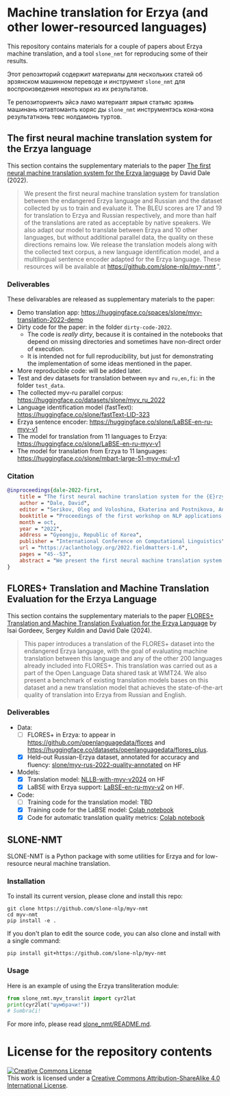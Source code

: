 # Machine translation for Erzya (and other lower-resourced languages)
This repository contains materials for a couple of papers about Erzya machine translation, and a tool `slone_nmt` for reproducing some of their results.

Этот репозиторий содержит материалы для нескольких статей об эрзянском машинном переводе и инструмент `slone_nmt` для воспроизведения некоторых из их результатов.

Те репозиториенть эйсэ ламо материалт зярыя статьяс эрзянь машинань ютавтоманть коряс ды `slone_nmt` инструментэсь кона-кона результатнэнь тевс нолдамонь туртов.

## The first neural machine translation system for the Erzya language
This section contains the supplementary materials to the paper [The first neural machine translation system for the Erzya language](https://arxiv.org/abs/2209.09368) 
by David Dale (2022). 

> We present the first neural machine translation system for translation between the endangered Erzya language and Russian and the dataset collected by us to train and evaluate it. 
The BLEU scores are 17 and 19 for translation to Erzya and Russian respectively, and more than half of the translations are rated as acceptable by native speakers. 
We also adapt our model to translate between Erzya and 10 other languages, but without additional parallel data, the quality on these directions remains low.
We release the translation models along with the collected text corpus, a new language identification model, and a multilingual sentence encoder adapted for the Erzya language.
These resources will be available at https://github.com/slone-nlp/myv-nmt.",


### Deliverables
These delivarables are released as supplementary materials to the paper:
- Demo translation app: https://huggingface.co/spaces/slone/myv-translation-2022-demo
- Dirty code for the paper: in the folder `dirty-code-2022`.
    - The code is *really dirty*, because it is contained in the notebooks 
        that depend on missing directories 
        and sometimes have non-direct order of execution.
    - It is intended not for full reproducibility, but just for demonstrating 
    the implementation of some ideas mentioned in the paper.   
- More reproducible code: will be added later.
- Test and dev datasets for translation between `myv` and `ru,en,fi`: in the folder `test_data`.
- The collected myv-ru parallel corpus: https://huggingface.co/datasets/slone/myv_ru_2022
- Language identification model (fastText): https://huggingface.co/slone/fastText-LID-323
- Erzya sentence encoder: https://huggingface.co/slone/LaBSE-en-ru-myv-v1
- The model for translation from 11 languages to Erzya: https://huggingface.co/slone/LaBSE-en-ru-myv-v1
- The model for translation from Erzya to 11 languages: https://huggingface.co/slone/mbart-large-51-myv-mul-v1

### Citation
```bib
@inproceedings{dale-2022-first,
    title = "The first neural machine translation system for the {E}rzya language",
    author = "Dale, David",
    editor = "Serikov, Oleg and Voloshina, Ekaterina and Postnikova, Anna and Klyachko, Elena and Neminova, Ekaterina  and Vylomova, Ekaterina  and Shavrina, Tatiana  and Ferrand, Eric Le  and Malykh, Valentin  and Tyers, Francis  and Arkhangelskiy, Timofey  and Mikhailov, Vladislav  and Fenogenova, Alena",
    booktitle = "Proceedings of the first workshop on NLP applications to field linguistics",
    month = oct,
    year = "2022",
    address = "Gyeongju, Republic of Korea",
    publisher = "International Conference on Computational Linguistics",
    url = "https://aclanthology.org/2022.fieldmatters-1.6",
    pages = "45--53",
    abstract = "We present the first neural machine translation system for translation between the endangered Erzya language and Russian and the dataset collected by us to train and evaluate it. The BLEU scores are 17 and 19 for translation to Erzya and Russian respectively, and more than half of the translations are rated as acceptable by native speakers. We also adapt our model to translate between Erzya and 10 other languages, but without additional parallel data, the quality on these directions remains low. We release the translation models along with the collected text corpus, a new language identification model, and a multilingual sentence encoder adapted for the Erzya language. These resources will be available at \url{https://github.com/slone-nlp/myv-nmt}.",
}
```

## FLORES+ Translation and Machine Translation Evaluation for the Erzya Language
This section contains the supplementary materials to the paper [FLORES+ Translation and Machine Translation Evaluation for the Erzya Language](https://www2.statmt.org/wmt24/pdf/2024.wmt-1.49.pdf) 
by Isai Gordeev, Sergey Kuldin and David Dale (2024).

> This paper introduces a translation of the FLORES+ dataset into the endangered Erzya language, 
with the goal of evaluating machine translation  between this language and any of the other 200 languages already included into FLORES+. 
This translation was carried out as a part of the Open Language Data shared task at WMT24. 
We also present a benchmark of existing translation models bases on this dataset 
and a new translation model that achieves the state-of-the-art quality of translation into Erzya from Russian and English.

### Deliverables
- Data:
    - [ ] FLORES+ in Erzya: to appear in https://github.com/openlanguagedata/flores and https://huggingface.co/datasets/openlanguagedata/flores_plus.
    - [x] Held-out Russian-Erzya dataset, annotated for accuracy and fluency: [slone/myv-rus-2022-quality-annotated](https://huggingface.co/datasets/slone/myv-rus-2022-quality-annotated) on HF
- Models:
    - [x] Translation model: [NLLB-with-myv-v2024](https://huggingface.co/slone/nllb-with-myv-v2024) on HF
    - [x] LaBSE with Erzya support: [LaBSE-en-ru-myv-v2](https://huggingface.co/slone/LaBSE-en-ru-myv-v2) on HF.
- Code:
    - [ ] Training code for the translation model: TBD
    - [x] Training code for the LaBSE model: [Colab notebook](https://colab.research.google.com/drive/1SxeraKZS6KYKobzVNNyIQZa4WnhpJ_nb?usp=sharing)
    - [x] Code for automatic translation quality metrics: [Colab notebook](https://colab.research.google.com/drive/1KEfSGwt6G7aZIXL1tkxWYKhY0HJ7A1S8?usp=sharing)

## SLONE-NMT

SLONE-NMT is a Python package with some utilities for Erzya and for low-resource neural machine translation.

### Installation
To install its current version, please clone and install this repo:
```
git clone https://github.com/slone-nlp/myv-nmt
cd myv-nmt
pip install -e .
```
If you don't plan to edit the source code, you can also clone and install with a single command:
```
pip install git+https://github.com/slone-nlp/myv-nmt
```

### Usage

Here is an example of using the Erzya transliteration module:
```python
from slone_nmt.myv_translit import cyr2lat
print(cyr2lat("шумбрачи!"))
# šumbrači!
```

For more info, please read [slone_nmt/README.md](slone_nmt/README.md).


# License for the repository contents
<a rel="license" href="http://creativecommons.org/licenses/by-sa/4.0/"><img alt="Creative Commons License" style="border-width:0" src="https://i.creativecommons.org/l/by-sa/4.0/88x31.png" /></a><br />This work is licensed under a <a rel="license" href="http://creativecommons.org/licenses/by-sa/4.0/">Creative Commons Attribution-ShareAlike 4.0 International License</a>.
